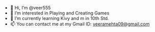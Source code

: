 - 👋 Hi, I’m @veer555
- 👀 I’m interested in Playing and Creating Games
- 🌱 I’m currently learning Kivy and m in 10th Std.
- 📫 You can contact me at my Gmail ID: veeramehta09@gmail.com

<!---
veer555/veer555 is a ✨ special ✨ repository because its `README.txt` (this file) appears on your GitHub profile.
You can click the Preview link to take a look at your changes.
--->

